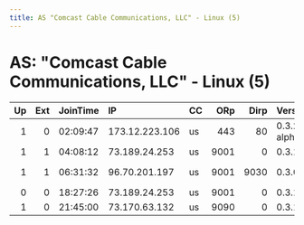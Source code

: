 ```yaml
---
title: AS "Comcast Cable Communications, LLC" - Linux (5)
---
```


# AS: "Comcast Cable Communications, LLC" - Linux (5)

|   Up |   Ext | JoinTime   | IP             | CC   |   ORp |   Dirp | Version       | Contact       | Nickname      |   eFamMembers |
|-----:|------:|:-----------|:---------------|:-----|------:|-------:|:--------------|:--------------|:--------------|--------------:|
|    1 |     0 | 02:09:47   | 173.12.223.106 | us   |   443 |     80 | 0.3.2.4-alpha | BossMAN       | BossNET       |             1 |
|    1 |     1 | 04:08:12   | 73.189.24.253  | us   |  9001 |      0 | 0.3.1.8       | None          | nigger        |             1 |
|    1 |     1 | 06:31:32   | 96.70.201.197  | us   |  9001 |   9030 | 0.3.0.10      | Paul Mataruso | dhitechnical2 |             1 |
|    0 |     0 | 18:27:26   | 73.189.24.253  | us   |  9001 |      0 | 0.3.1.8       | None          | nigger        |             1 |
|    1 |     0 | 21:45:00   | 73.170.63.132  | us   |  9090 |      0 | 0.3.1.8       | None          | Unnamed       |             1 |

